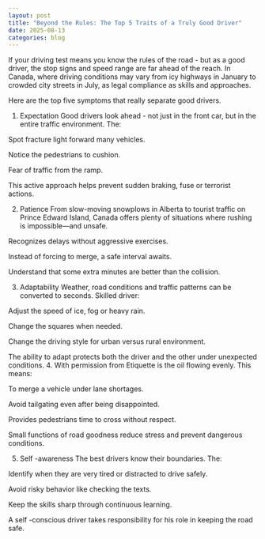 ```yaml
---
layout: post
title: "Beyond the Rules: The Top 5 Traits of a Truly Good Driver"
date: 2025-08-13
categories: blog
---
```


If your driving test means you know the rules of the road - but as a good driver, the stop signs and speed range are far ahead of the reach. In Canada, where driving conditions may vary from icy highways in January to crowded city streets in July, as legal compliance as skills and approaches.

Here are the top five symptoms that really separate good drivers.

1. Expectation
Good drivers look ahead - not just in the front car, but in the entire traffic environment. The:

Spot fracture light forward many vehicles.

Notice the pedestrians to cushion.

Fear of traffic from the ramp.

This active approach helps prevent sudden braking, fuse or terrorist actions.

2. Patience
From slow-moving snowplows in Alberta to tourist traffic on Prince Edward Island, Canada offers plenty of situations where rushing is impossible—and unsafe.

Recognizes delays without aggressive exercises.

Instead of forcing to merge, a safe interval awaits.

Understand that some extra minutes are better than the collision.

3. Adaptability
Weather, road conditions and traffic patterns can be converted to seconds. Skilled driver:

Adjust the speed of ice, fog or heavy rain.

Change the squares when needed.

Change the driving style for urban versus rural environment.

The ability to adapt protects both the driver and the other under unexpected conditions.
4. With permission from
Etiquette is the oil flowing evenly. This means:

To merge a vehicle under lane shortages.

Avoid tailgating even after being disappointed.

Provides pedestrians time to cross without respect.

Small functions of road goodness reduce stress and prevent dangerous conditions.

5. Self -awareness
The best drivers know their boundaries. The:

Identify when they are very tired or distracted to drive safely.

Avoid risky behavior like checking the texts.

Keep the skills sharp through continuous learning.

A self -conscious driver takes responsibility for his role in keeping the road safe.